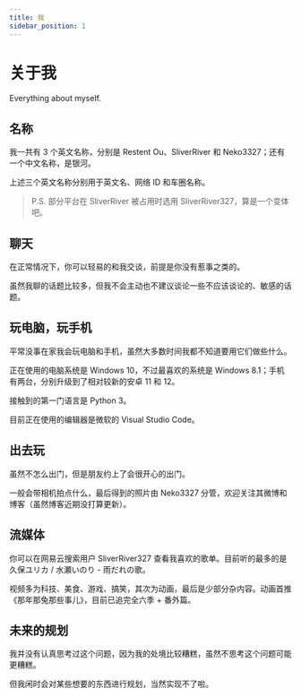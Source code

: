 ```yaml
---
title: 我
sidebar_position: 1
---
```


# 关于我

Everything about myself.

## 名称

我一共有 3 个英文名称，分别是 Restent Ou、SliverRiver 和 Neko3327；还有一个中文名称，是银河。

上述三个英文名称分别用于英文名、网络 ID 和车圈名称。

> P.S. 部分平台在 SliverRiver 被占用时选用 SliverRiver327，算是一个变体吧。

## 聊天

在正常情况下，你可以轻易的和我交谈，前提是你没有惹事之类的。

虽然我聊的话题比较多，但我不会主动也不建议谈论一些不应该谈论的、敏感的话题。

## 玩电脑，玩手机

平常没事在家我会玩电脑和手机，虽然大多数时间我都不知道要用它们做些什么。

正在使用的电脑系统是 Windows 10，不过最喜欢的系统是 Windows 8.1；手机有两台，分别升级到了相对较新的安卓 11 和 12。

接触到的第一门语言是 Python 3。

目前正在使用的编辑器是微软的 Visual Studio Code。

## 出去玩

虽然不怎么出门，但是朋友约上了会很开心的出门。

一般会带相机拍点什么，最后得到的照片由 Neko3327 分管，欢迎关注其微博和博客（虽然博客近期没打算更新）。

## 流媒体

你可以在网易云搜索用户 SliverRiver327 查看我喜欢的歌单。目前听的最多的是 久保ユリカ / 水瀬いのり - 雨だれの歌。

视频多为科技、美食、游戏、搞笑，其次为动画，最后是少部分杂内容。动画首推《那年那兔那些事儿》，目前已追完全六季 + 番外篇。

## 未来的规划

我并没有认真思考过这个问题，因为我的处境比较糟糕，虽然不思考这个问题可能更糟糕。

但我闲时会对某些想要的东西进行规划，当然实现不了啦。